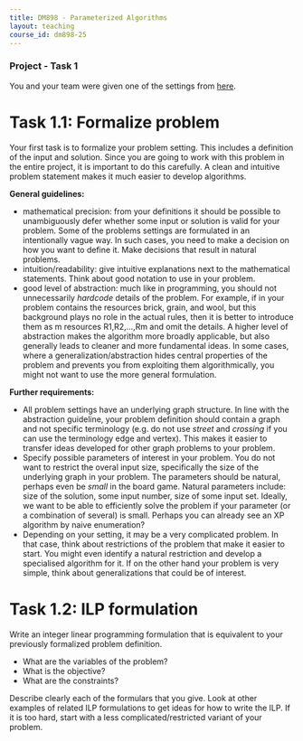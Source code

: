 ```yaml
---
title: DM898 - Parameterized Algorithms
layout: teaching
course_id: dm898-25
---
```


### Project - Task 1

You and your team were given one of the settings from [here](project).

# Task 1.1: Formalize problem

Your first task is to formalize your problem setting. This includes a definition
of the input and solution.
Since you are going to work with this problem in the entire project, it is important
to do this carefully. A clean and intuitive problem statement makes it much easier to develop algorithms.

**General guidelines:**
- mathematical precision: from your definitions it should be possible to unambiguously defer whether some input or solution is valid for your problem. Some of the problems settings are formulated in an intentionally vague way. In such cases, you need to make a decision on how you want to define it. Make decisions that result in natural problems.
- intuition/readability: give intuitive explanations next to the mathematical statements. Think about good notation to use in your problem.
- good level of abstraction: much like in programming, you should not unnecessarily *hardcode* details of the problem. For example, if in your problem contains the resources brick, grain, and wool, but this background plays no role in the actual rules, then it is better to introduce them as m resources R1,R2,...,Rm
and omit the details. A higher level of abstraction makes the algorithm more broadly applicable, but also generally leads to cleaner and more fundamental ideas. In some cases, where a generalization/abstraction hides central properties of the problem and prevents you from exploiting them algorithmically, you might not want to use the more general formulation.

**Further requirements:**
- All problem settings have an underlying graph structure. In line with the abstraction guideline, your problem definition should contain a graph and not specific terminology (e.g. do not use *street* and *crossing* if you can use the terminology edge and vertex). This makes it easier to transfer ideas developed for other graph problems to your problem.
- Specify possible parameters of interest in your problem. You do not want to restrict the overal input size, specifically the size of the underlying graph in your problem. The parameters should be natural, perhaps even be *small* in the board game. Natural parameters include: size of the solution, some input number, size of some input set. Ideally, we want to be able to efficiently solve the problem if your parameter (or a combination of several) is small. Perhaps you can already see an XP algorithm by naive enumeration?
- Depending on your setting, it may be a very complicated problem. In that case, think about restrictions of the problem that make it easier to start. You might even identify a natural restriction and develop a specialised algorithm for it. If on the other hand your problem is very simple, think about generalizations that could be of interest.

# Task 1.2: ILP formulation

Write an integer linear programming formulation that is equivalent to your previously formalized problem
definition.
- What are the variables of the problem?
- What is the objective?
- What are the constraints?

Describe clearly each of the formulars that you give.
Look at other examples of related ILP formulations to get ideas for how to write the ILP.
If it is too hard, start with a less complicated/restricted variant of your problem.
